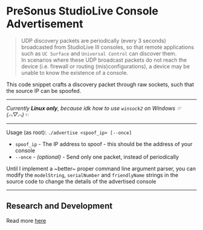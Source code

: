 # PreSonus StudioLive Console Advertisement

> UDP discovery packets are periodically (every 3 seconds) broadcasted from StudioLive III consoles, so that remote applications such as `UC Surface` and `Universal Control` can discover them.  
In scenarios where these UDP broadcast packets do not reach the device (i.e. firewall or routing (mis)configurations), a device may be unable to know the existence of a console.

This code snippet crafts a discovery packet through raw sockets, such that the source IP can be spoofed.

---

_Currently **Linux only**, because idk how to use `winsock2` on Windows ☞(⌒▽⌒)☜_

---

Usage (as root): `./advertise <spoof_ip> [--once]`

* `spoof_ip` - The IP address to spoof - this should be the address of your console
* `--once` - _(optional)_ - Send only one packet, instead of periodically

Until I implement a ~better~ proper command line argument parser, you can modify the `modelString`, `serialNumber` and `friendlyName` strings in the source code to change the details of the advertised console

---

## Research and Development

Read more [here](https://featherbear.cc/presonus-studiolive-api)

